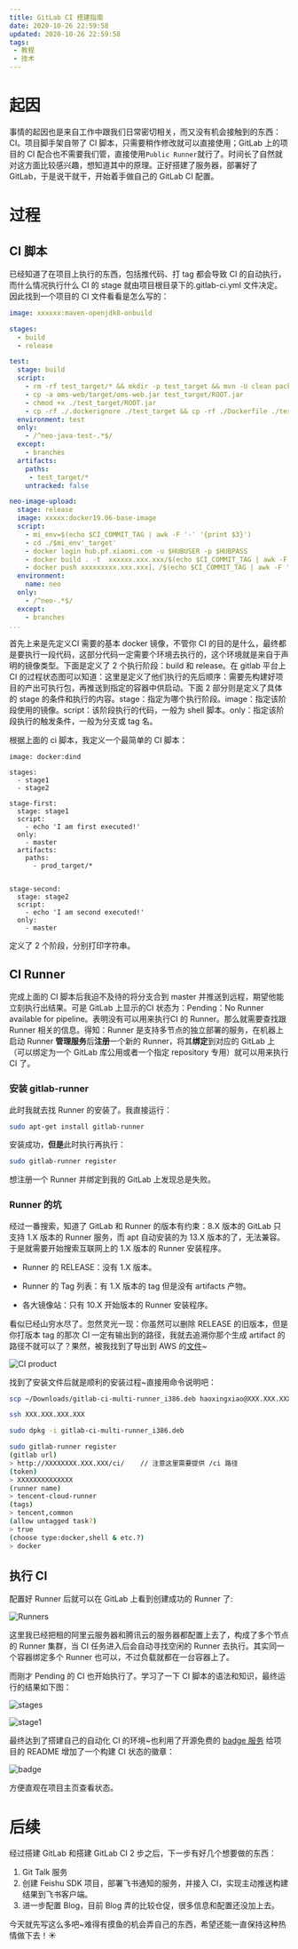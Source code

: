 ```yaml
---
title: GitLab CI 搭建指南
date: 2020-10-26 22:59:58
updated: 2020-10-26 22:59:58
tags:
 - 教程
 - 技术
---
```


# 起因

  事情的起因也是来自工作中跟我们日常密切相关，而又没有机会接触到的东西：CI。项目脚手架自带了 CI 脚本，只需要稍作修改就可以直接使用；GitLab 上的项目的 CI 配合也不需要我们管，直接使用`Public Runner`就行了。时间长了自然就对这方面比较感兴趣，想知道其中的原理。正好搭建了服务器，部署好了 GitLab，于是说干就干，开始着手做自己的 GitLab CI 配置。

<!-- more -->
# 过程

## CI 脚本
  已经知道了在项目上执行的东西，包括推代码、打 tag 都会导致 CI 的自动执行，而什么情况执行什么 CI 的 stage 就由项目根目录下的.gitlab-ci.yml 文件决定。因此找到一个项目的 CI 文件看看是怎么写的：

``` yml
image: xxxxxx:maven-openjdk8-onbuild

stages:
  - build
  - release

test:
  stage: build
  script:
    - rm -rf test_target/* && mkdir -p test_target && mvn -U clean package -Dmaven.test.skip=true -P test
    - cp -a oms-web/target/oms-web.jar test_target/ROOT.jar
    - chmod +x ./test_target/ROOT.jar
    - cp -rf ./.dockerignore ./test_target && cp -rf ./Dockerfile ./test_target
  environment: test
  only:
    - /^neo-java-test-.*$/
  except:
    - branches
  artifacts:
    paths:
     - test_target/*
    untracked: false

neo-image-upload:
  stage: release
  image: xxxxx:docker19.06-base-image
  script:
    - mi_env=$(echo $CI_COMMIT_TAG | awk -F '-' '{print $3}')
    - cd ./$mi_env'_target'
    - docker login hub.pf.xiaomi.com -u $HUBUSER -p $HUBPASS
    - docker build . -t  xxxxxx.xxx.xxx/$(echo $CI_COMMIT_TAG | awk -F '-' '{print $2"-"$3}'):$CI_COMMIT_TAG
    - docker push xxxxxxxxx.xxx.xxx]、/$(echo $CI_COMMIT_TAG | awk -F '-' '{print $2"-"$3}'):$CI_COMMIT_TAG
  environment:
    name: neo
  only:
    - /^neo-.*$/
  except:
    - branches
...
```

  首先上来是先定义CI 需要的基本 docker 镜像，不管你 CI 的目的是什么，最终都是要执行一段代码，这部分代码一定需要个环境去执行的，这个环境就是来自于声明的镜像类型。下面是定义了 2 个执行阶段：build 和 release。在 gitlab 平台上 CI 的过程状态图可以知道：这里是定义了他们执行的先后顺序：需要先构建好项目的产出可执行包，再推送到指定的容器中供启动。下面 2 部分则是定义了具体的 stage 的条件和执行的内容。stage：指定为哪个执行阶段。image：指定该阶段使用的镜像。script：该阶段执行的代码，一般为 shell 脚本。only：指定该阶段执行的触发条件，一般为分支或 tag 名。

  根据上面的 ci 脚本，我定义一个最简单的 CI 脚本：

``` shell
image: docker:dind

stages:
  - stage1
  - stage2

stage-first:
  stage: stage1
  script:
    - echo 'I am first executed!'
  only:
    - master
  artifacts:
    paths:
      - prod_target/*


stage-second:
  stage: stage2
  script:
    - echo 'I am second executed!'
  only:
    - master
```

  定义了 2 个阶段，分别打印字符串。

## CI Runner

  完成上面的 CI 脚本后我迫不及待的将分支合到 master 并推送到远程，期望他能立刻执行出结果。可是 GitLab 上显示的CI 状态为：Pending：No Runner available for pipeline。表明没有可以用来执行CI 的 Runner。那么就需要查找跟 Runner 相关的信息。得知：Runner 是支持多节点的独立部署的服务，在机器上启动 Runner **管理服务**后**注册**一个新的 Runner，将其**绑定**到对应的 GitLab 上（可以绑定为一个 GitLab 库公用或者一个指定 repository 专用）就可以用来执行 CI 了。

  ### 安装 gitlab-runner

  此时我就去找 Runner 的安装了。我直接运行：

``` bash
sudo apt-get install gitlab-runner
```

  安装成功，**但是**此时执行再执行：

``` bash
sudo gitlab-runner register
```

  想注册一个 Runner 并绑定到我的 GitLab 上发现总是失败。

  ### Runner 的坑

  经过一番搜索，知道了 GitLab 和 Runner 的版本有约束：8.X 版本的 GitLab 只支持 1.X 版本的 Runner 服务，而 apt 自动安装的为 13.X 版本的了，无法兼容。于是就需要开始搜索互联网上的 1.X 版本的 Runner 安装程序。

  * Runner 的 RELEASE：没有 1.X 版本。

  * Runner 的 Tag 列表：有 1.X 版本的 tag 但是没有 artifacts 产物。

  * 各大镜像站：只有 10.X 开始版本的 Runner 安装程序。

  看似已经山穷水尽了。忽然灵光一现：你虽然可以删除 RELEASE 的旧版本，但是你打版本 tag 的那次 CI 一定有输出到的路径，我就去追溯你那个生成 artifact 的路径不就可以了？果然，被我找到了导出到 AWS 的[文件](https://gitlab-ci-multi-runner-downloads.s3.amazonaws.com/v1.11.5/deb/gitlab-ci-multi-runner_i386.deb)~

![CI product](https://tva1.sinaimg.cn/large/0081Kckwgy1gk38mj082jj31uh0u0h8v.jpg)


  找到了安装文件后就是顺利的安装过程~直接用命令说明吧：

``` bash
scp ~/Downloads/gitlab-ci-multi-runner_i386.deb haoxingxiao@XXX.XXX.XXX.XXX:~/

ssh XXX.XXX.XXX.XXX

sudo dpkg -i gitlab-ci-multi-runner_i386.deb

sudo gitlab-runner register
(gitlab url)
> http://XXXXXXXX.XXX.XXX/ci/    // 注意这里需要提供 /ci 路径
(token)
> XXXXXXXXXXXXXX
(runner name)
> tencent-cloud-runner
(tags)
> tencent,common
(allow untagged task?)
> true
(choose type:docker,shell & etc.?)
> docker
```

## 执行 CI

  配置好 Runner 后就可以在 GitLab 上看到创建成功的 Runner 了:

![Runners](https://tva1.sinaimg.cn/large/0081Kckwgy1gk38uzcm7sj31ye0u0dlr.jpg)

  这里我已经把租的阿里云服务器和腾讯云的服务器都配置上去了，构成了多个节点的 Runner 集群，当 CI 任务进入后会自动寻找空闲的 Runner 去执行。其实同一个容器绑定多个 Runner 也可以，不过负载就都在一台容器上了。

  而刚才 Pending 的 CI 也开始执行了。学习了一下 CI 脚本的语法和知识，最终运行的结果如下图：

![stages](https://tva1.sinaimg.cn/large/0081Kckwgy1gk38xonz62j32140kcdhu.jpg)

![stage1](https://tva1.sinaimg.cn/large/0081Kckwgy1gk38yei629j31i80pqtdh.jpg)

  最终达到了搭建自己的自动化 CI 的环境~也利用了开源免费的 [badge 服务](https://shields.io/category/build) 给项目的 README 增加了一个构建 CI 状态的徽章：

![badge](https://tva1.sinaimg.cn/large/0081Kckwgy1gk393be6hqj318u0d4mzd.jpg)

  方便直观在项目主页查看状态。

# 后续

  经过搭建 GitLab 和搭建 GitLab CI 2 步之后，下一步有好几个想要做的东西：

  1. Git Talk 服务
  2. 创建 Feishu SDK 项目，部署飞书通知的服务，并接入 CI，实现主动推送构建结果到飞书客户端。
  3. 进一步配置 Blog，目前 Blog 弄的比较仓促，很多信息和配置还没加上去。

  今天就先写这么多吧~难得有摸鱼的机会弄自己的东西，希望还能一直保持这种热情做下去！:sunny:
